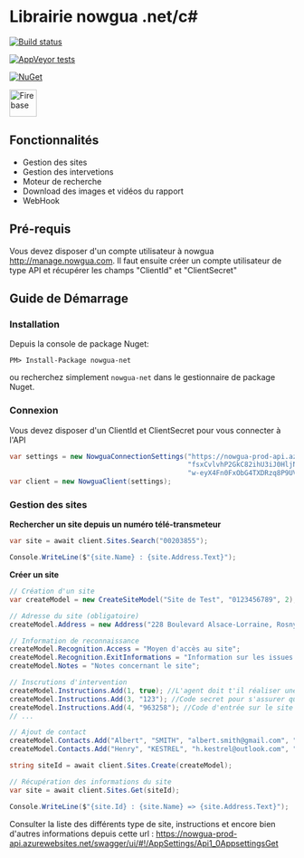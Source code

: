 # Librairie nowgua .net/c#

[![Build status](https://ci.appveyor.com/api/projects/status/ttnbnp2o86rq841t?svg=true)](https://ci.appveyor.com/project/mabelanski/nowgua-net)

[![AppVeyor tests](https://img.shields.io/appveyor/tests/NZSmartie/coap-net-iu0to.svg)](https://ci.appveyor.com/project/mabelanski/nowgua-net)

[![NuGet](https://img.shields.io/nuget/v/Nuget.Core.svg)](https://www.nuget.org/packages/NowguaLibrary.Nowgua/)

<img src="https://www.nowgua.com/wp-content/uploads/2017/12/logo-nowgua-B-to-C-déclinaison.png" height="48px" alt="Firebase"/><br/>

## Fonctionnalités
* Gestion des sites 
* Gestion des intervetions
* Moteur de recherche
* Download des images et vidéos du rapport
* WebHook

## Pré-requis
Vous devez disposer d'un compte utilisateur à nowgua http://manage.nowgua.com. Il faut ensuite créer un compte utilisateur de type API et récupérer les champs "ClientId" et "ClientSecret"

## Guide de Démarrage

### Installation

Depuis la console de package Nuget: 

	PM> Install-Package nowgua-net

ou recherchez simplement `nowgua-net` dans le gestionnaire de package Nuget.

### Connexion

Vous devez disposer d'un ClientId et ClientSecret pour vous connecter à l'API 

```csharp
var settings = new NowguaConnectionSettings("https://nowgua-prod-api.azurewebsites.net",
                                            "fsxCvlvhP2GkC82ihU3iJ0HljNpICAtn",
                                            "w-eyX4Fn0FxObG4TXDRzq8P9UV9OeVGq02bgSvq7uOrLxVYwbKIfPXQPwaWSRktM");
var client = new NowguaClient(settings);
```

### Gestion des sites 

**Rechercher un site depuis un numéro télé-transmeteur**


```csharp
var site = await client.Sites.Search("00203855");

Console.WriteLine($"{site.Name} : {site.Address.Text}");
```


**Créer un site**


```csharp
// Création d'un site
var createModel = new CreateSiteModel("Site de Test", "0123456789", 2);

// Adresse du site (obligatoire)
createModel.Address = new Address("228 Boulevard Alsace-Lorraine, Rosny-sous-Bois, France", 48.882485, 2.494292);

// Information de reconnaissance 
createModel.Recognition.Access = "Moyen d'accès au site";
createModel.Recognition.ExitInformations = "Information sur les issues du site";
createModel.Notes = "Notes concernant le site";

// Inscrutions d'intervention
createModel.Instructions.Add(1, true); //L'agent doit t'il réaliser une ronde extérieure
createModel.Instructions.Add(3, "123"); //Code secret pour s'assurer que c'est bien le client
createModel.Instructions.Add(4, "963258"); //Code d'entrée sur le site
// ...

// Ajout de contact 
createModel.Contacts.Add("Albert", "SMITH", "albert.smith@gmail.com", "+33600000000", true); // reception automatique des rapports d'intervention du site
createModel.Contacts.Add("Henry", "KESTREL", "h.kestrel@outlook.com", "+33600000000", false);

string siteId = await client.Sites.Create(createModel);

// Récupération des informations du site 
var site = await client.Sites.Get(siteId);

Console.WriteLine($"{site.Id} : {site.Name} => {site.Address.Text}");
```

Consulter la liste des différents type de site, instructions et encore bien d'autres informations depuis cette url : https://nowgua-prod-api.azurewebsites.net/swagger/ui/#!/AppSettings/Api1_0AppsettingsGet



